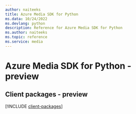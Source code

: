```yaml
---
author: naiteeks
title: Azure Media SDK for Python
ms.data: 10/24/2022
ms.devlang: python
description: Reference for Azure Media SDK for Python
ms.author: naiteeks
ms.topic: reference
ms.service: media
---
```

# Azure Media SDK for Python - preview

## Client packages - preview
[!INCLUDE [client-packages](media-client-index.md)]